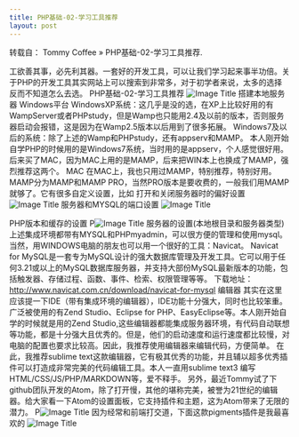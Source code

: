 ```yaml
---
title: PHP基础-02-学习工具推荐
layout: post
---
```

转载自： Tommy Coffee » PHP基础-02-学习工具推荐.

工欲善其事，必先利其器。一套好的开发工具，可以让我们学习起来事半功倍。关于PHP的开发工具其实网站上可以搜索到非常多，对于初学者来说，太多的选择反而不知道怎么去选。
PHP基础-02-学习工具推荐
![Image Title](http://www.toutiao.com/i6344830471339246081/)
搭建本地服务器
Windows平台
WindowsXP系统：这几乎是没的选，在XP上比较好用的有WampServer或者PHPstudy，但是Wamp也只能用2.4及以前的版本，否则服务器启动会报错，这是因为在Wamp2.5版本以后用到了很多拓展。
Windows7及以后的系统：除了上述的Wamp和PHPstudy，还有appserv和MAMP。
本人刚开始自学PHP的时候用的是Windows7系统，当时用的是appserv，个人感觉很好用。后来买了MAC，因为MAC上用的是MAMP，后来把WIN本上也换成了MAMP，强烈推荐这两个。
MAC
在MAC上，我也只用过MAMP，特别推荐，特别好用。MAMP分为MAMP和MAMP PRO，当然PRO版本是要收费的，一般我们用MAMP就够了。它有很多自定义设置，比如
打开和关闭服务器时的偏好设置
![Image Title](http://p1.pstatp.com/large/f780005016b563c1280)
服务器和MYSQL的端口设置
![Image Title](http://p3.pstatp.com/large/101d00060c11113f86af)

PHP版本和缓存的设置
P![Image Title](http://p1.pstatp.com/large/f7a00071f8a33c9aa62)
服务器的设置(本地根目录和服务器类型)
上述集成环境都带有MYSQL和PHPmyadmin，可以很方便的管理和使用mysql。当然，用WINDOWS电脑的朋友也可以用一个很好的工具：Navicat。
Navicat for MySQL是一套专为MySQL设计的强大数据库管理及开发工具。它可以用于任何3.21或以上的MySQL数据库服务器，并支持大部份MySQL最新版本的功能，包括触发器、存储过程、函数、事件、检索、权限管理等等。
下载地址：http://www.navicat.com.cn/download/navicat-for-mysql
编辑器
其实在这里应该提一下IDE（带有集成环境的编辑器），IDE功能十分强大，同时也比较笨重。广泛被使用的有Zend Studio、Eclipse for PHP、EasyEclipse等。本人刚开始自学的时候就是用的Zend Studio,这些编辑器都能集成服务器环境，有代码自动联想等功能，都是十分强大且优秀的。但是，他们的启动速度和运行速度都比较慢，对电脑的配置也要求比较高。因此，我推荐使用编辑器来编辑代码，方便简单。
在此，我推荐sublime text这款编辑器，它有极其优秀的功能，并且辅以超多优秀插件可以打造成非常完美的代码编辑工具。本人一直用sublime text3 编写 HTML/CSS/JS/PHP/MARKDOWN等，爱不释手。
另外，最近Tommy试了下github团队开发的Atom，除了打开慢，其他的堪称完美，被誉为21世纪的编辑器。给大家看一下Atom的设置面板，它支持插件和主题，这为Atom带来了无限的潜力。
P![Image Title](http://p3.pstatp.com/large/102000081fe359d927a8)
因为经常和前端打交道，下面这款pigments插件是我最喜欢的
![Image Title](http://p3.pstatp.com/large/1020000820829353a95b)